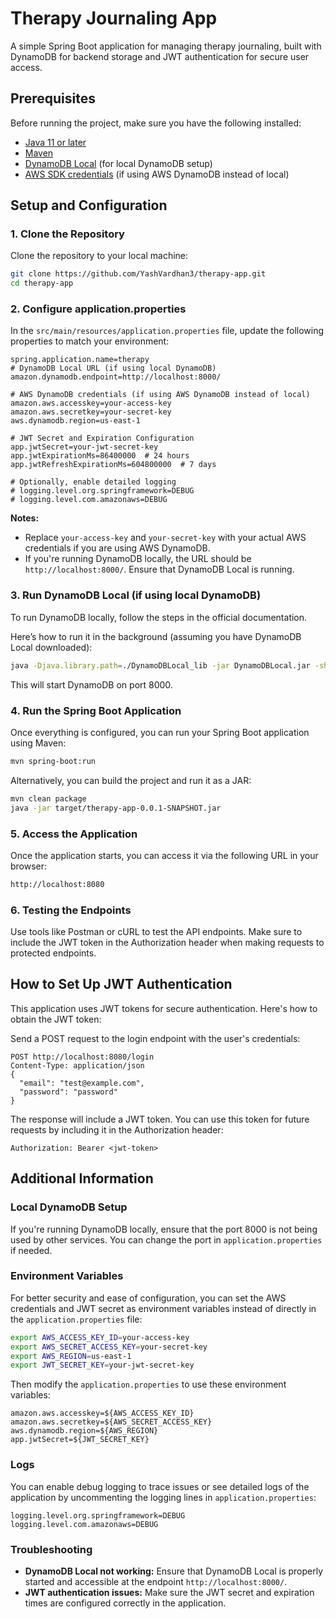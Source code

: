 # Therapy Journaling App

A simple Spring Boot application for managing therapy journaling, built with DynamoDB for backend storage and JWT authentication for secure user access.

## Prerequisites

Before running the project, make sure you have the following installed:

- [Java 11 or later](https://www.oracle.com/java/technologies/javase-jdk11-downloads.html)
- [Maven](https://maven.apache.org/install.html)
- [DynamoDB Local](https://docs.aws.amazon.com/amazondynamodb/latest/developerguide/DynamoDBLocal.html) (for local DynamoDB setup)
- [AWS SDK credentials](https://docs.aws.amazon.com/IAM/latest/UserGuide/access-keys.html) (if using AWS DynamoDB instead of local)

## Setup and Configuration

### 1. **Clone the Repository**

Clone the repository to your local machine:
```bash
git clone https://github.com/YashVardhan3/therapy-app.git
cd therapy-app
```
### 2. Configure application.properties
In the `src/main/resources/application.properties` file, update the following properties to match your environment:

```properties
spring.application.name=therapy
# DynamoDB Local URL (if using local DynamoDB)
amazon.dynamodb.endpoint=http://localhost:8000/

# AWS DynamoDB credentials (if using AWS DynamoDB instead of local)
amazon.aws.accesskey=your-access-key
amazon.aws.secretkey=your-secret-key
aws.dynamodb.region=us-east-1

# JWT Secret and Expiration Configuration
app.jwtSecret=your-jwt-secret-key
app.jwtExpirationMs=86400000  # 24 hours
app.jwtRefreshExpirationMs=604800000  # 7 days

# Optionally, enable detailed logging
# logging.level.org.springframework=DEBUG
# logging.level.com.amazonaws=DEBUG
```

**Notes:**
- Replace `your-access-key` and `your-secret-key` with your actual AWS credentials if you are using AWS DynamoDB.
- If you're running DynamoDB locally, the URL should be `http://localhost:8000/`. Ensure that DynamoDB Local is running.

### 3. Run DynamoDB Local (if using local DynamoDB)
To run DynamoDB locally, follow the steps in the official documentation.

Here’s how to run it in the background (assuming you have DynamoDB Local downloaded):

```bash
java -Djava.library.path=./DynamoDBLocal_lib -jar DynamoDBLocal.jar -sharedDb
```

This will start DynamoDB on port 8000.

### 4. Run the Spring Boot Application
Once everything is configured, you can run your Spring Boot application using Maven:

```bash
mvn spring-boot:run
```

Alternatively, you can build the project and run it as a JAR:

```bash
mvn clean package
java -jar target/therapy-app-0.0.1-SNAPSHOT.jar
```

### 5. Access the Application
Once the application starts, you can access it via the following URL in your browser:

```bash
http://localhost:8080
```

### 6. Testing the Endpoints
Use tools like Postman or cURL to test the API endpoints. Make sure to include the JWT token in the Authorization header when making requests to protected endpoints.

## How to Set Up JWT Authentication
This application uses JWT tokens for secure authentication. Here's how to obtain the JWT token:

Send a POST request to the login endpoint with the user's credentials:

```http
POST http://localhost:8080/login
Content-Type: application/json
{
  "email": "test@example.com",
  "password": "password"
}
```

The response will include a JWT token. You can use this token for future requests by including it in the Authorization header:

```http
Authorization: Bearer <jwt-token>
```

## Additional Information

### Local DynamoDB Setup
If you're running DynamoDB locally, ensure that the port 8000 is not being used by other services. You can change the port in `application.properties` if needed.

### Environment Variables
For better security and ease of configuration, you can set the AWS credentials and JWT secret as environment variables instead of directly in the `application.properties` file:

```bash
export AWS_ACCESS_KEY_ID=your-access-key
export AWS_SECRET_ACCESS_KEY=your-secret-key
export AWS_REGION=us-east-1
export JWT_SECRET_KEY=your-jwt-secret-key
```

Then modify the `application.properties` to use these environment variables:

```properties
amazon.aws.accesskey=${AWS_ACCESS_KEY_ID}
amazon.aws.secretkey=${AWS_SECRET_ACCESS_KEY}
aws.dynamodb.region=${AWS_REGION}
app.jwtSecret=${JWT_SECRET_KEY}
```

### Logs
You can enable debug logging to trace issues or see detailed logs of the application by uncommenting the logging lines in `application.properties`:

```properties
logging.level.org.springframework=DEBUG
logging.level.com.amazonaws=DEBUG
```

### Troubleshooting
- **DynamoDB Local not working:** Ensure that DynamoDB Local is properly started and accessible at the endpoint `http://localhost:8000/`.
- **JWT authentication issues:** Make sure the JWT secret and expiration times are configured correctly in the application.
